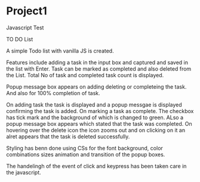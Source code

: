 # Project1
Javascript Test

TO DO List

A simple Todo list with vanilla JS is created.

Features include adding a task in the input box and captured and saved in the list with Enter.
Task can be marked as completed and also deleted from the List.
Total No of task and completed task count is displayed.

Popup message box appears on adding deleting or completeing the task. And also for 100% completion of task.

On adding task the task is displayed and a popup messgae is displayed confirming the task is added.
On marking a task as complete. The checkbox has tick mark and the background of which is changed to green. ALso a popup message box appears which stated that the task was completed.
On hovering over the delete icon the icon zooms out and on clicking on it an alret appears that the task is deleted successfully.

Styling has benn done using CSs for the font background, color combinations sizes animation and transition of the popup boxes.

The handelingh of the event of click and keypress has been taken care in the javascript.
